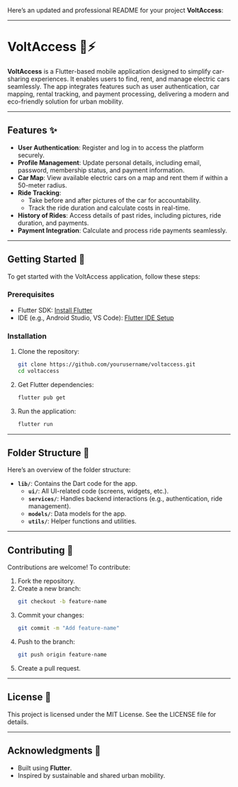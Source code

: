 Here’s an updated and professional README for your project **VoltAccess**:

---

# VoltAccess 🚗⚡

**VoltAccess** is a Flutter-based mobile application designed to simplify car-sharing experiences. It enables users to find, rent, and manage electric cars seamlessly. The app integrates features such as user authentication, car mapping, rental tracking, and payment processing, delivering a modern and eco-friendly solution for urban mobility.

---

## Features ✨

- **User Authentication**: Register and log in to access the platform securely.
- **Profile Management**: Update personal details, including email, password, membership status, and payment information.
- **Car Map**: View available electric cars on a map and rent them if within a 50-meter radius.
- **Ride Tracking**:
  - Take before and after pictures of the car for accountability.
  - Track the ride duration and calculate costs in real-time.
- **History of Rides**: Access details of past rides, including pictures, ride duration, and payments.
- **Payment Integration**: Calculate and process ride payments seamlessly.

---

## Getting Started 🚀

To get started with the VoltAccess application, follow these steps:

### Prerequisites
- Flutter SDK: [Install Flutter](https://docs.flutter.dev/get-started/install)
- IDE (e.g., Android Studio, VS Code): [Flutter IDE Setup](https://docs.flutter.dev/get-started/editor)

### Installation
1. Clone the repository:
   ```bash
   git clone https://github.com/yourusername/voltaccess.git
   cd voltaccess
   ```
2. Get Flutter dependencies:
   ```bash
   flutter pub get
   ```
3. Run the application:
   ```bash
   flutter run
   ```

---

## Folder Structure 📂

Here’s an overview of the folder structure:
- **`lib/`**: Contains the Dart code for the app.
  - **`ui/`**: All UI-related code (screens, widgets, etc.).
  - **`services/`**: Handles backend interactions (e.g., authentication, ride management).
  - **`models/`**: Data models for the app.
  - **`utils/`**: Helper functions and utilities.

---

## Contributing 🤝

Contributions are welcome! To contribute:
1. Fork the repository.
2. Create a new branch:
   ```bash
   git checkout -b feature-name
   ```
3. Commit your changes:
   ```bash
   git commit -m "Add feature-name"
   ```
4. Push to the branch:
   ```bash
   git push origin feature-name
   ```
5. Create a pull request.

---

## License 📄

This project is licensed under the MIT License. See the LICENSE file for details.

---

## Acknowledgments 🙌
- Built using **Flutter**.
- Inspired by sustainable and shared urban mobility.
